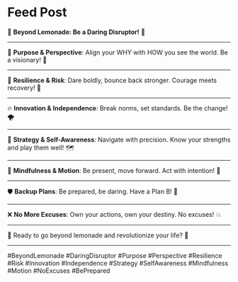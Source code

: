 # Feed Post

🍋 **Beyond Lemonade: Be a Daring Disruptor!** 🍋

---

🌟 **Purpose & Perspective**: Align your WHY with HOW you see the world. Be a visionary! 🌈

---

💪 **Resilience & Risk**: Dare boldly, bounce back stronger. Courage meets recovery! 🎯

---

🔥 **Innovation & Independence**: Break norms, set standards. Be the change! 🌪️

---

🧠 **Strategy & Self-Awareness**: Navigate with precision. Know your strengths and play them well! 🗺️

---

🌱 **Mindfulness & Motion**: Be present, move forward. Act with intention! 🚀

---

🛡️ **Backup Plans**: Be prepared, be daring. Have a Plan B! 📝

---

❌ **No More Excuses**: Own your actions, own your destiny. No excuses! 💥

---

🚀 Ready to go beyond lemonade and revolutionize your life? 🚀

---

#BeyondLemonade #DaringDisruptor #Purpose #Perspective #Resilience #Risk #Innovation #Independence #Strategy #SelfAwareness #Mindfulness #Motion #NoExcuses #BePrepared